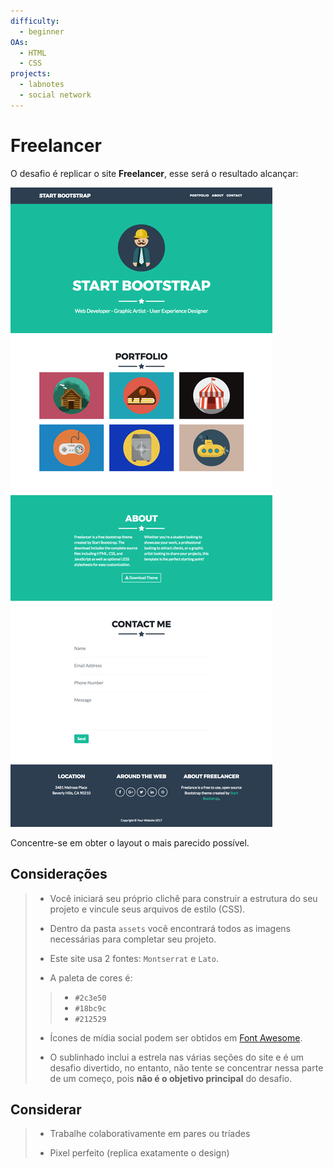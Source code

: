 ```yaml
---
difficulty:
  - beginner
OAs:
  - HTML
  - CSS
projects:
  - labnotes
  - social network
---
```


# Freelancer

O desafio é replicar o site __Freelancer__, esse será o resultado
alcançar:

![Freelancer Website](fullpage.png)

Concentre-se em obter o layout
o mais parecido possível.

## Considerações

> - Você iniciará seu próprio clichê para construir a estrutura do seu projeto e
vincule seus arquivos de estilo (CSS).
>
> - Dentro da pasta `assets` você encontrará todos
 as imagens necessárias para completar seu projeto.
>
> - Este site usa 2 fontes: `Montserrat` e `Lato`.
>
> - A paleta de cores é:
> >
> > - `#2c3e50`
> > - `#18bc9c`
> > - `#212529`
>
> - Ícones de mídia social podem ser obtidos em [Font Awesome](http://fontawesome.io/).
>
> - O sublinhado inclui a estrela nas várias seções do site e
é um desafio divertido, no entanto, não tente se concentrar nessa parte de
um começo, pois __não é o objetivo principal__ do desafio.

## Considerar

> - Trabalhe colaborativamente em pares ou tríades
>
> - Pixel perfeito (replica exatamente o design)
